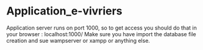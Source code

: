 # Application_e-vivriers
Application server runs on port 1000, so to get access you should do that in your browser : localhost:1000/
Make sure you have import the database file creation and sue wampserver or xampp or anything else.

